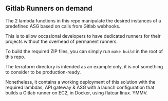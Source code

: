 ## Gitlab Runners on demand

The 2 lambda functions in this repo manipulate the desired instances of a predefined ASG based on calls from Gitlab webhooks.

This is to allow occasional developers to have dedicated runners for their projects without the overhead of permanent runners.

To build the required ZIP files, you can simply run `make build` in the root of this repo.

The terraform directory is intended as an example only, it is not something to consider to be production-ready.

Nonetheless, it contains a working deployment of this solution with the required lambdas, API gateway & ASG with a launch configuration that builds a Gitlab runner on EC2, in Docker, using flatcar linux. YMMV.